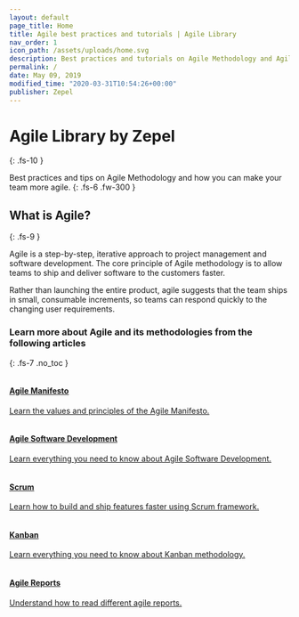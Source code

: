 ```yaml
---
layout: default
page_title: Home
title: Agile best practices and tutorials | Agile Library
nav_order: 1
icon_path: /assets/uploads/home.svg
description: Best practices and tutorials on Agile Methodology and Agile Software Development
permalink: /
date: May 09, 2019
modified_time: "2020-03-31T10:54:26+00:00"
publisher: Zepel
---
```


# Agile Library by Zepel
{: .fs-10 }

Best practices and tips on Agile Methodology and how you can make your team more agile.
{: .fs-6 .fw-300 }

## What is Agile?
{: .fs-9 }

Agile is a step-by-step, iterative approach to project management and software development. The core principle of Agile methodology is to allow teams to ship and deliver software to the customers faster. 

Rather than launching the entire product, agile suggests that the team ships in small, consumable increments, so teams can respond quickly to the changing user requirements.

### Learn more about Agile and its methodologies from the following articles
{: .fs-7 .no_toc }

<div class="row">
<div class="column">
<div class="card">
  <div class="container">
    <a href="{{ site.url }}{{ site.baseurl }}/manifesto/">
    <h4 class="card-title"><b>Agile Manifesto</b></h4> 
    <p>Learn the values and principles of the Agile Manifesto.</p> 
    </a>
  </div>
</div>
</div>

<div class="column">
<div class="card">
  <div class="container">
    <a href="{{ site.url }}{{ site.baseurl }}/agile-software-development/">
    <h4 class="card-title"><b>Agile Software Development</b></h4> 
    <p>Learn everything you need to know about Agile Software Development.</p> 
    </a>
  </div>
</div>
</div>
</div>

<div class="row">
<div class="column">
<div class="card">
  <div class="container">
    <a href="{{ site.url }}{{ site.baseurl }}/scrum/">
    <h4 class="card-title"><b>Scrum</b></h4> 
    <p>Learn how to build and ship features faster using Scrum framework.</p> 
    </a>
  </div>
</div>
</div>

<div class="column">
<div class="card">
  <div class="container">
    <a href="{{ site.url }}{{ site.baseurl }}/kanban/">
    <h4 class="card-title"><b>Kanban</b></h4> 
    <p>Learn everything you need to know about Kanban methodology.</p> 
    </a>
  </div>
</div>
</div>
</div>

<div class="row">
<div class="column">
<div class="card">
  <div class="container">
    <a href="{{ site.url }}{{ site.baseurl }}/reports/">
    <h4 class="card-title"><b>Agile Reports</b></h4> 
    <p>Understand how to read different agile reports.</p> 
    </a>
  </div>
</div>
</div>
</div>